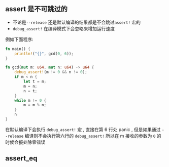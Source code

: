 ## assert 是不可跳过的
- 不论是`--release` 还是默认编译的结果都是不会跳过`assert!` 宏的
- `debug_assert!` 在编译模式下会忽略来增加运行速度

例如下面程序:

```rust
fn main() {
    println!("{}", gcd(0, 6));
}

fn gcd(mut m: u64, mut n: u64) -> u64 {
    debug_assert!(m != 0 && n != 0);
    if m < n {
        let t = m;
        m = n;
        n = t;
    }
    while m != 0 {
        m = m % n;
    }
    n
}
```
在默认编译下会执行 `debug_assert!` 宏 , 直接在第 6 行处 panic , 但是如果通过 `--release` 编译则不会执行第六行的 `debug_assert!` 所以在 m 接收的参数为 `0` 的时候会报处除零错误

## assert_eq

